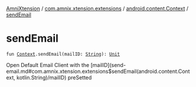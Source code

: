 [AmniXtension](../../index.md) / [com.amnix.xtension.extensions](../index.md) / [android.content.Context](index.md) / [sendEmail](./send-email.md)

# sendEmail

`fun `[`Context`](https://developer.android.com/reference/android/content/Context.html)`.sendEmail(mailID: `[`String`](https://kotlinlang.org/api/latest/jvm/stdlib/kotlin/-string/index.html)`): `[`Unit`](https://kotlinlang.org/api/latest/jvm/stdlib/kotlin/-unit/index.html)

Open Default Email Client with the [mailID](send-email.md#com.amnix.xtension.extensions$sendEmail(android.content.Context, kotlin.String)/mailID) preSetted

